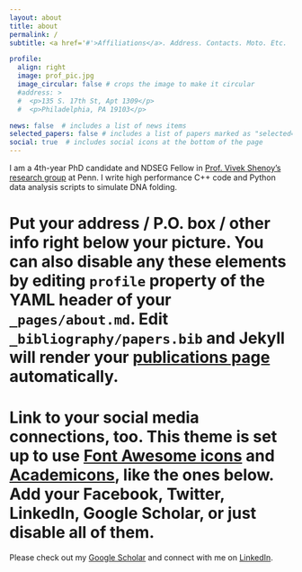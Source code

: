 ```yaml
---
layout: about
title: about
permalink: /
subtitle: <a href='#'>Affiliations</a>. Address. Contacts. Moto. Etc.

profile:
  align: right
  image: prof_pic.jpg
  image_circular: false # crops the image to make it circular
  #address: >
  #  <p>135 S. 17th St, Apt 1309</p>
  #  <p>Philadelphia, PA 19103</p>

news: false  # includes a list of news items
selected_papers: false # includes a list of papers marked as "selected={true}"
social: true  # includes social icons at the bottom of the page
---
```


I am a 4th-year PhD candidate and NDSEG Fellow in [Prof. Vivek Shenoy’s research group](https://shenoy.seas.upenn.edu) at Penn. I write high performance C++ code and Python data analysis scripts to simulate DNA folding.

# Put your address / P.O. box / other info right below your picture. You can also disable any these elements by editing `profile` property of the YAML header of your `_pages/about.md`. Edit `_bibliography/papers.bib` and Jekyll will render your [publications page](/al-folio/publications/) automatically.

# Link to your social media connections, too. This theme is set up to use [Font Awesome icons](http://fortawesome.github.io/Font-Awesome/) and [Academicons](https://jpswalsh.github.io/academicons/), like the ones below. Add your Facebook, Twitter, LinkedIn, Google Scholar, or just disable all of them.
Please check out my [Google Scholar](https://scholar.google.com/citations?user=ru2X5JIAAAAJ&hl=en&oi=ao) and connect with me on [LinkedIn](https://www.linkedin.com/in/james-glazar-87a85a1ba/).
